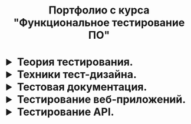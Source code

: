 <h1 align="center">Портфолио с курса "Функциональное тестирование ПО"
</h1>
<h1 align="left">
<details>
 
  <summary>Теория тестирования.</summary>

### 1. [Определение методов, типов и уровней тестирования для приложения интернет-магазин](https://docs.google.com/spreadsheets/d/1E-xcn_NYq7V88A3c-5XOpjVe7CjhJqG70ybGNQ00lwQ/edit#gid=1647196050)

### 2. [Анализ требований и макета для приложения интернет-магазин](https://docs.google.com/spreadsheets/d/1QCmGP9aGOT0z693V2VElA9mtgpECUOX7o-4ld5U3dzE/edit?usp=sharing)

</details>

<details>
     <summary>Техники тест-дизайна.</summary>

### 1. [Классы эквивалентности и граничные значения.](https://docs.google.com/spreadsheets/d/1qAngSjFi3TFO17pAKfX4hDp_AJMEUXlSAmMHq1BlKtY/edit#gid=0)

### 2. [Попарное тестирование.](https://docs.google.com/spreadsheets/d/1uZbIXdin3PTLlNxsiKQlZMK0tppGpH57fuel31DBrVU/edit#gid=0)

### 3. [Таблица принятия решений.](https://docs.google.com/spreadsheets/d/1Xazjn296LCMmmt_4T6F1S0qLTvUPAeTQF84-FmM_Pz0/edit#gid=0)
 
  </details>  

<details>
     <summary>Тестовая документация.</summary>
 
### 1. [Чек-лист для тестирования регистрации, авторизации, каталога.](https://docs.google.com/spreadsheets/d/1k9EBt9xaE0xYjjOvE2YZNJHAAUtabW_mUaEpxuJDw9M/edit#gid=0)

### 2. [Тест-кейсы для тестирования регистрации, авторизации, каталога.](https://app.qase.io/project/G7?author=189&previewMode=side&suite=52)

### 3. [Test run](https://github.com/Belekhova-Ekaterina/docs_Belekhova/blob/main/Test%20run%2005.05.2024.pdf)

### 4. [Отчеты о дефектах](https://github.com/Belekhova-Ekaterina/docs_Belekhova/blob/main/%D0%9E%D1%82%D1%87%D0%B5%D1%82%D1%8B%20%D0%BE%20%D0%B4%D0%B5%D1%84%D0%B5%D0%BA%D1%82%D0%B0%D1%85.xlsx)
  
</details>  
   
<details>
     <summary>Тестирование веб-приложений.</summary>

### 1. [Тест план.](https://docs.google.com/spreadsheets/d/11ChZKJs05dv0OcD8vQL0WTkn6WpLLh5FrhNQ_4svUNY/edit#gid=0)

### 2. [Чек-лист для тестирования корзины и оплаты. ](https://docs.google.com/spreadsheets/d/1k9EBt9xaE0xYjjOvE2YZNJHAAUtabW_mUaEpxuJDw9M/edit#gid=1293047033)

### 3. [Тест-кейсы для тестирвоания корзины и оплаты. ](https://app.qase.io/project/G7?author=189&previewMode=side&suite=172)

### 4. [Результаты Test Run](https://github.com/Belekhova-Ekaterina/web/blob/main/Test%20run%2019.05.2024.pdf)

### 5. [Отчет о дефектах](https://github.com/Belekhova-Ekaterina/web/blob/main/%D0%9E%D1%82%D1%87%D0%B5%D1%82%D1%8B%20%D0%BE%20%D0%B4%D0%B5%D1%84%D0%B5%D0%BA%D1%82%D0%B0%D1%85.(web).xlsx)

</details>

<details>
     <summary>Тестирование API.</summary>

  ### 1. [Коллекция API запросов.](https://www.postman.com/avionics-astronomer-89653304/workspace/my-workspace/collection/27549873-febf51d8-a842-4887-b3ca-8943ca69fa34?action=share&creator=27549873&active-environment=27549873-452bea83-3fbb-41ad-a9d8-e44256b89b9f)
 
  ### 2. [Результат запуска тестов из коллекции.](https://github.com/Belekhova-Ekaterina/api/blob/main/DemoShopping.postman_test_run.json)

  ### 3. [Тестирование SOAP сервиса.](https://www.postman.com/avionics-astronomer-89653304/workspace/my-workspace/collection/27549873-474c5b3c-2ac0-4d3f-98e3-ae6ebb610bc9?action=share&creator=27549873&active-environment=27549873-452bea83-3fbb-41ad-a9d8-e44256b89b9f)

  ### 4. [Тест-кейсы для тестирования API.](https://github.com/Belekhova-Ekaterina/api/blob/main/API%20Test%20Case.pdf)

</details>

